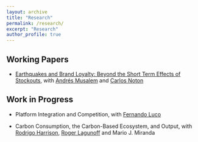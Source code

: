 ```yaml
---
layout: archive
title: "Research"
permalink: /research/
excerpt: "Research"
author_profile: true
---
```


## Working Papers

- [Earthquakes and Brand Loyalty: Beyond the Short Term Effects of Stockouts](https://papers.ssrn.com/sol3/papers.cfm?abstract_id=3325923), with [Andrés Musalem](http://www.dii.uchile.cl/~amusalem/) and [Carlos Noton](http://www.dii.uchile.cl/~cnoton/)

## Work in Progress

- Platform Integration and Competition, with [Fernando Luco](https://sites.google.com/site/flucoe/)

- Carbon Consumption, the Carbon-Based Ecosystem, and Output, with [Rodrigo Harrison](http://rodrigoharrison.com/), [Roger Lagunoff](https://sites.google.com/a/georgetown.edu/lagunoff/home?authuser=0) and Mario J. Miranda
